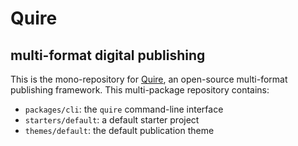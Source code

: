 Quire
=====
multi-format digital publishing
-------------------------------

This is the mono-repository for [Quire](https://quire.getty.edu), an open-source multi-format publishing framework. This multi-package repository contains:

- `packages/cli`: the `quire` command-line interface
- `starters/default`: a default starter project 
- `themes/default`: the default publication theme

